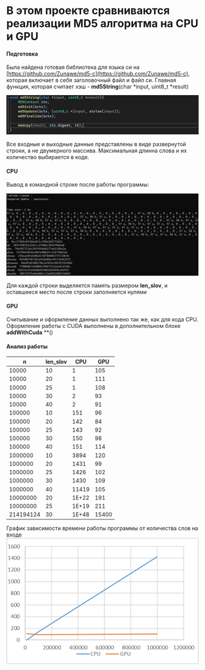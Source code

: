 # В этом проекте сравниваются реализации MD5 алгоритма на CPU и GPU

#### Подготовка
Была найдена готовая библиотека для языка си на [https://github.com/Zunawe/md5-c](https://github.com/Zunawe/md5-c), которая включает в себя заголовочный файл и файл си. Главная функция, которая считает хэш - **md5String**(char *input, uint8_t *result)

![](../../img/Pasted%20image%2020250617022803.png)

Все входные и выходные данные представлены в виде развернутой строки, а не двумерного массива. Максимальная длинна слова и их количество выбирается в коде.

#### CPU

Вывод в командной строке после работы программы:

![](../../img/Pasted%20image%2020250617023008.png)

Для каждой строки выделяется память размером **len_slov**, и оставшееся место после строки заполняется нулями
#### GPU

Считывание и оформление данных выполнено так же, как для кода CPU.
Оформление работы с CUDA выполнены в дополнительном блоке **addWithCuda** **()

#### Анализ работы

| **n**     | **len_slov** | **CPU** | **GPU** |
| --------- | ------------ | ------- | ------- |
| 10000     | 10           | 1       | 105     |
| 10000     | 20           | 1       | 111     |
| 10000     | 25           | 1       | 108     |
| 10000     | 30           | 2       | 93      |
| 10000     | 40           | 2       | 91      |
| 100000    | 10           | 151     | 96      |
| 100000    | 20           | 142     | 84      |
| 100000    | 25           | 143     | 92      |
| 100000    | 30           | 150     | 98      |
| 100000    | 40           | 151     | 114     |
| 1000000   | 10           | 3894    | 120     |
| 1000000   | 20           | 1431    | 99      |
| 1000000   | 25           | 1426    | 102     |
| 1000000   | 30           | 1430    | 109     |
| 1000000   | 40           | 11419   | 105     |
| 10000000  | 20           | 1E+22   | 191     |
| 10000000  | 25           | 1E+19   | 211     |
| 214194124 | 30           | 1E+48   | 15400   |
График зависимости времени работы программы от количества слов на входе
![](../../img/Pasted%20image%2020250617023524.png)